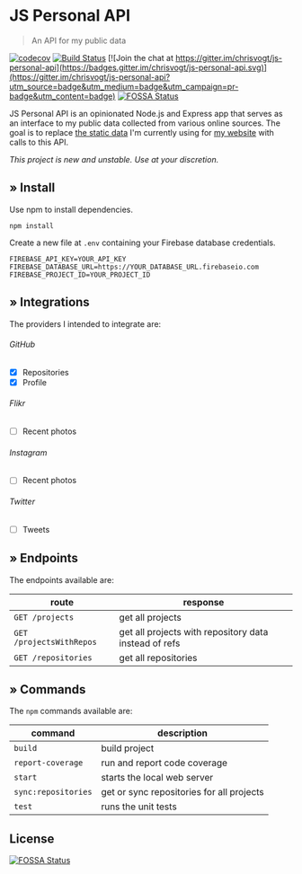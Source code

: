 # JS Personal API

> An API for my public data

[![codecov](https://codecov.io/gh/chrisvogt/js-personal-api/branch/master/graph/badge.svg)](https://codecov.io/gh/chrisvogt/js-personal-api) [![Build Status](https://travis-ci.org/chrisvogt/js-personal-api.svg?branch=master)](https://travis-ci.org/chrisvogt/js-personal-api) [![Join the chat at https://gitter.im/chrisvogt/js-personal-api](https://badges.gitter.im/chrisvogt/js-personal-api.svg)](https://gitter.im/chrisvogt/js-personal-api?utm_source=badge&utm_medium=badge&utm_campaign=pr-badge&utm_content=badge)
[![FOSSA Status](https://app.fossa.io/api/projects/git%2Bgithub.com%2Fchrisvogt%2Fjs-personal-api.svg?type=shield)](https://app.fossa.io/projects/git%2Bgithub.com%2Fchrisvogt%2Fjs-personal-api?ref=badge_shield) 


JS Personal API is an opinionated Node.js and Express app that serves as an interface to my public data collected from various online sources. The goal is to replace [the static data](https://chrisvogt.firebaseio.com/v1.json) I'm currently using for [my website](https://www.chrisvogt.me) with calls to this API.

_This project is new and unstable. Use at your discretion._

## » Install

Use npm to install dependencies.

```
npm install
```

Create a new file at `.env` containing your Firebase database credentials.

```
FIREBASE_API_KEY=YOUR_API_KEY
FIREBASE_DATABASE_URL=https://YOUR_DATABASE_URL.firebaseio.com
FIREBASE_PROJECT_ID=YOUR_PROJECT_ID
```

## » Integrations

The providers I intended to integrate are:

###### GitHub

- [x] Repositories
- [x] Profile

###### Flikr

- [ ] Recent photos

###### Instagram

- [ ] Recent photos

###### Twitter

- [ ] Tweets

## » Endpoints

The endpoints available are:

| route | response |
|---|---|
| `GET /projects` | get all projects |
| `GET /projectsWithRepos` | get all projects with repository data instead of refs |
| `GET /repositories` | get all repositories |

## » Commands

The `npm` commands available are:

| command | description |
|---|---|
| `build` | build project |
| `report-coverage` | run and report code coverage |
| `start` | starts the local web server |
| `sync:repositories` | get or sync repositories for all projects |
| `test` | runs the unit tests |

## License
[![FOSSA Status](https://app.fossa.io/api/projects/git%2Bgithub.com%2Fchrisvogt%2Fjs-personal-api.svg?type=large)](https://app.fossa.io/projects/git%2Bgithub.com%2Fchrisvogt%2Fjs-personal-api?ref=badge_large)
